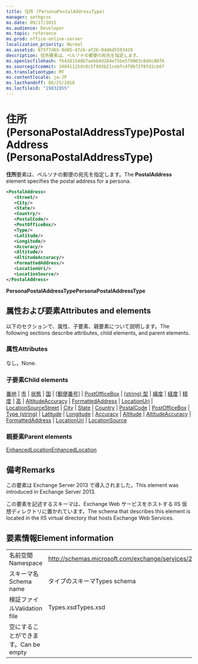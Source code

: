```yaml
---
title: 住所 (PersonaPostalAddressType)
manager: sethgros
ms.date: 09/17/2015
ms.audience: Developer
ms.topic: reference
ms.prod: office-online-server
localization_priority: Normal
ms.assetid: 075f7d65-9d05-47cb-af26-0dd6d5593439
description: 住所要素は、ペルソナの郵便の宛先を指定します。
ms.openlocfilehash: fb418154867aebb4d284e75be579003c0ddc88f6
ms.sourcegitcommit: 34041125dc8c5f993b21cebfc4f8b72f0fd2cb6f
ms.translationtype: MT
ms.contentlocale: ja-JP
ms.lasthandoff: 06/25/2018
ms.locfileid: "19832855"
---
```

# <a name="postaladdress-personapostaladdresstype"></a><span data-ttu-id="dcf47-103">住所 (PersonaPostalAddressType)</span><span class="sxs-lookup"><span data-stu-id="dcf47-103">PostalAddress (PersonaPostalAddressType)</span></span>

<span data-ttu-id="dcf47-104">**住所**要素は、ペルソナの郵便の宛先を指定します。</span><span class="sxs-lookup"><span data-stu-id="dcf47-104">The **PostalAddress** element specifies the postal address for a persona.</span></span> 
  
```XML
<PostalAddress>
   <Street/>
   <City/>
   <State/>
   <Country/>
   <PostalCode/>
   <PostOfficeBox/>
   <Type/>
   <Latitude/>
   <Longitude/>
   <Accuracy/>
   <Altitude/>
   <AltitudeAccuracy/>
   <FormattedAddress/>
   <LocationUri/>
   <LocationSource/>
</PostalAddress>
```

 <span data-ttu-id="dcf47-105">**PersonaPostalAddressType**</span><span class="sxs-lookup"><span data-stu-id="dcf47-105">**PersonaPostalAddressType**</span></span>
## <a name="attributes-and-elements"></a><span data-ttu-id="dcf47-106">属性および要素</span><span class="sxs-lookup"><span data-stu-id="dcf47-106">Attributes and elements</span></span>

<span data-ttu-id="dcf47-107">以下のセクションで、属性、子要素、親要素について説明します。</span><span class="sxs-lookup"><span data-stu-id="dcf47-107">The following sections describe attributes, child elements, and parent elements.</span></span>
  
### <a name="attributes"></a><span data-ttu-id="dcf47-108">属性</span><span class="sxs-lookup"><span data-stu-id="dcf47-108">Attributes</span></span>

<span data-ttu-id="dcf47-109">なし。</span><span class="sxs-lookup"><span data-stu-id="dcf47-109">None.</span></span>
  
### <a name="child-elements"></a><span data-ttu-id="dcf47-110">子要素</span><span class="sxs-lookup"><span data-stu-id="dcf47-110">Child elements</span></span>

<span data-ttu-id="dcf47-111">[番地](street.md) | [市](city.md) | [状態](state-ex15websvcsotherref.md) | [国](country.md) | [[郵便番号]](postalcode.md) | [PostOfficeBox](postofficebox.md) | [(string) 型](type-string.md) | [緯度](latitude.md) |  [経度](longitude.md) | [精度](accuracy.md) | [高](altitude.md) | [AltitudeAccuracy](altitudeaccuracy.md) | [FormattedAddress](formattedaddress.md) | [LocationUri](locationuri.md) | [LocationSource](locationsource.md)</span><span class="sxs-lookup"><span data-stu-id="dcf47-111">[Street](street.md) | [City](city.md) | [State](state-ex15websvcsotherref.md) | [Country](country.md) | [PostalCode](postalcode.md) | [PostOfficeBox](postofficebox.md) | [Type (string)](type-string.md) | [Latitude](latitude.md) | [Longitude](longitude.md) | [Accuracy](accuracy.md) | [Altitude](altitude.md) | [AltitudeAccuracy](altitudeaccuracy.md) | [FormattedAddress](formattedaddress.md) | [LocationUri](locationuri.md) | [LocationSource](locationsource.md)</span></span>
  
### <a name="parent-elements"></a><span data-ttu-id="dcf47-112">親要素</span><span class="sxs-lookup"><span data-stu-id="dcf47-112">Parent elements</span></span>

[<span data-ttu-id="dcf47-113">EnhancedLocation</span><span class="sxs-lookup"><span data-stu-id="dcf47-113">EnhancedLocation</span></span>](enhancedlocation.md)
  
## <a name="remarks"></a><span data-ttu-id="dcf47-114">備考</span><span class="sxs-lookup"><span data-stu-id="dcf47-114">Remarks</span></span>

<span data-ttu-id="dcf47-115">この要素は Exchange Server 2013 で導入されました。</span><span class="sxs-lookup"><span data-stu-id="dcf47-115">This element was introduced in Exchange Server 2013.</span></span>
  
<span data-ttu-id="dcf47-116">この要素を記述するスキーマは、Exchange Web サービスをホストする IIS 仮想ディレクトリに置かれています。</span><span class="sxs-lookup"><span data-stu-id="dcf47-116">The schema that describes this element is located in the IIS virtual directory that hosts Exchange Web Services.</span></span>
  
## <a name="element-information"></a><span data-ttu-id="dcf47-117">要素情報</span><span class="sxs-lookup"><span data-stu-id="dcf47-117">Element information</span></span>

|||
|:-----|:-----|
|<span data-ttu-id="dcf47-118">名前空間</span><span class="sxs-lookup"><span data-stu-id="dcf47-118">Namespace</span></span>  <br/> |http://schemas.microsoft.com/exchange/services/2006/types  <br/> |
|<span data-ttu-id="dcf47-119">スキーマ名</span><span class="sxs-lookup"><span data-stu-id="dcf47-119">Schema name</span></span>  <br/> |<span data-ttu-id="dcf47-120">タイプのスキーマ</span><span class="sxs-lookup"><span data-stu-id="dcf47-120">Types schema</span></span>  <br/> |
|<span data-ttu-id="dcf47-121">検証ファイル</span><span class="sxs-lookup"><span data-stu-id="dcf47-121">Validation file</span></span>  <br/> |<span data-ttu-id="dcf47-122">Types.xsd</span><span class="sxs-lookup"><span data-stu-id="dcf47-122">Types.xsd</span></span>  <br/> |
|<span data-ttu-id="dcf47-123">空にすることができます。</span><span class="sxs-lookup"><span data-stu-id="dcf47-123">Can be empty</span></span>  <br/> ||
   

